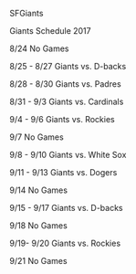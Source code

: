 SFGiants


Giants Schedule 2017

8/24
No Games

8/25 - 8/27 
Giants vs. D-backs

8/28 - 8/30
Giants vs. Padres

8/31 - 9/3
Giants vs. Cardinals

9/4 - 9/6
Giants vs. Rockies

9/7
No Games

9/8 - 9/10
Giants vs. White Sox

9/11 - 9/13
Giants vs. Dogers

9/14
No Games

9/15 - 9/17
Giants vs. D-backs

9/18
No Games

9/19- 9/20
Giants vs. Rockies

9/21
No Games